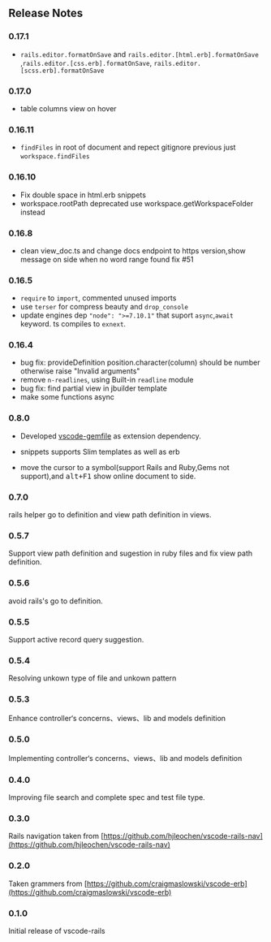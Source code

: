 ## Release Notes
### 0.17.1  
* `rails.editor.formatOnSave` and `rails.editor.[html.erb].formatOnSave` ,`rails.editor.[css.erb].formatOnSave`, `rails.editor.[scss.erb].formatOnSave`  

### 0.17.0  
* table columns view on hover  

### 0.16.11  
* `findFiles` in root of document and repect gitignore previous just `workspace.findFiles`

### 0.16.10  
* Fix double space in html.erb snippets  
* workspace.rootPath deprecated use workspace.getWorkspaceFolder instead

### 0.16.8
* clean view_doc.ts and change docs endpoint to https version,show message on side when no word range found fix #51  

### 0.16.5  
* `require` to `import`, commented unused imports
* use `terser` for compress beauty and `drop_console`
* update engines dep `"node": ">=7.10.1"` that suport `async`,`await` keyword. ts compiles to `exnext`.  


### 0.16.4 
* bug fix: provideDefinition position.character(column) should be number  otherwise raise "Invalid arguments"  
* remove `n-readlines`, using Built-in `readline` module  
* bug fix: find partial view in jbuilder template
* make some functions async
### 0.8.0  

* Developed [vscode-gemfile](https://marketplace.visualstudio.com/items?itemName=bung87.vscode-gemfile) as extension dependency.

* snippets supports Slim templates as well as erb

* move the cursor to a symbol(support Rails and Ruby,Gems not support),and <kbd>alt+F1</kbd> show online document to side.

### 0.7.0

rails helper go to definition and view path definition in views.

### 0.5.7

Support view path definition and sugestion in ruby files and fix view path definition.

### 0.5.6

avoid rails's go to definition.

### 0.5.5

Support active record query suggestion.

### 0.5.4

Resolving unkown type of file and unkown pattern

### 0.5.3

Enhance controller‘s concerns、views、lib and models definition

### 0.5.0

Implementing controller‘s concerns、views、lib and models definition

### 0.4.0

Improving file search and complete spec and test file type.

### 0.3.0

Rails navigation taken from [https://github.com/hjleochen/vscode-rails-nav](https://github.com/hjleochen/vscode-rails-nav)

### 0.2.0

Taken grammers from [https://github.com/craigmaslowski/vscode-erb](https://github.com/craigmaslowski/vscode-erb)

### 0.1.0

Initial release of vscode-rails
